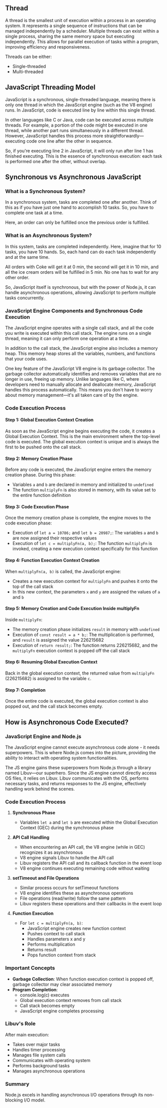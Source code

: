 ## Thread

A thread is the smallest unit of execution within a process in an operating system. It represents a single sequence of instructions that can be managed independently by a scheduler. Multiple threads can exist within a single process, sharing the same memory space but executing independently. This allows for parallel execution of tasks within a program, improving efficiency and responsiveness.

Threads can be either:
- Single-threaded
- Multi-threaded

## JavaScript Threading Model

JavaScript is a synchronous, single-threaded language, meaning there is only one thread in which the JavaScript engine (such as the V8 engine) runs. In JavaScript, code is executed line by line within this single thread.

In other languages like C or Java, code can be executed across multiple threads. For example, a portion of the code might be executed in one thread, while another part runs simultaneously in a different thread. However, JavaScript handles this process more straightforwardly—executing code one line after the other in sequence.

So, if you're executing line 2 in JavaScript, it will only run after line 1 has finished executing. This is the essence of synchronous execution: each task is performed one after the other, without overlap.
## Synchronous vs Asynchronous JavaScript

### What is a Synchronous System?
In a synchronous system, tasks are completed one after another. Think of this as if you have just one hand to accomplish 10 tasks. So, you have to complete one task at a time.

Here, an order can only be fulfilled once the previous order is fulfilled.

### What is an Asynchronous System?
In this system, tasks are completed independently. Here, imagine that for 10 tasks, you have 10 hands. So, each hand can do each task independently and at the same time.

All orders with Coke will get it at 0 min, the second will get it in 10 min, and all the ice cream orders will be fulfilled in 5 min. No one has to wait for any other order.

So, JavaScript itself is synchronous, but with the power of Node.js, it can handle asynchronous operations, allowing JavaScript to perform multiple tasks concurrently.

### JavaScript Engine Components and Synchronous Code Execution

The JavaScript engine operates with a single call stack, and all the code you write is executed within this call stack. The engine runs on a single thread, meaning it can only perform one operation at a time.

In addition to the call stack, the JavaScript engine also includes a memory heap. This memory heap stores all the variables, numbers, and functions that your code uses.

One key feature of the JavaScript V8 engine is its garbage collector. The garbage collector automatically identifies and removes variables that are no longer in use, freeing up memory. Unlike languages like C, where developers need to manually allocate and deallocate memory, JavaScript handles this process automatically. This means you don't have to worry about memory management—it's all taken care of by the engine.

### Code Execution Process

#### Step 1: Global Execution Context Creation
As soon as the JavaScript engine begins executing the code, it creates a Global Execution Context. This is the main environment where the top-level code is executed. The global execution context is unique and is always the first to be pushed onto the call stack.

#### Step 2: Memory Creation Phase
Before any code is executed, the JavaScript engine enters the memory creation phase. During this phase:
- Variables `a` and `b` are declared in memory and initialized to `undefined`
- The function `multiplyFn` is also stored in memory, with its value set to the entire function definition

#### Step 3: Code Execution Phase
Once the memory creation phase is complete, the engine moves to the code execution phase:
- Execution of `let a = 10786;` and `let b = 20987;`: The variables `a` and `b` are now assigned their respective values
- Execution of `let c = multiplyFn(a, b);`: The function `multiplyFn` is invoked, creating a new execution context specifically for this function

#### Step 4: Function Execution Context Creation
When `multiplyFn(a, b)` is called, the JavaScript engine:
- Creates a new execution context for `multiplyFn` and pushes it onto the top of the call stack
- In this new context, the parameters `x` and `y` are assigned the values of `a` and `b`

#### Step 5: Memory Creation and Code Execution Inside multiplyFn
Inside `multiplyFn`:
- The memory creation phase initializes `result` in memory with `undefined`
- Execution of `const result = a * b;`: The multiplication is performed, and `result` is assigned the value 226215682
- Execution of `return result;`: The function returns 226215682, and the `multiplyFn` execution context is popped off the call stack

#### Step 6: Resuming Global Execution Context
Back in the global execution context, the returned value from `multiplyFn` (226215682) is assigned to the variable `c`.

#### Step 7: Completion
Once the entire code is executed, the global execution context is also popped out, and the call stack becomes empty.

## How is Asynchronous Code Executed?

### JavaScript Engine and Node.js
The JavaScript engine cannot execute asynchronous code alone - it needs superpowers. This is where Node.js comes into the picture, providing the ability to interact with operating system functionalities.

The JS engine gains these superpowers from Node.js through a library named Libuv—our superhero. Since the JS engine cannot directly access OS files, it relies on Libuv. Libuv communicates with the OS, performs necessary tasks, and returns responses to the JS engine, effectively handling work behind the scenes.

### Code Execution Process

1. **Synchronous Phase**
   - Variables `let a` and `let b` are executed within the Global Execution Context (GEC) during the synchronous phase

2. **API Call Handling**
   - When encountering an API call, the V8 engine (while in GEC) recognizes it as asynchronous
   - V8 engine signals Libuv to handle the API call
   - Libuv registers the API call and its callback function in the event loop
   - V8 engine continues executing remaining code without waiting

3. **setTimeout and File Operations**
   - Similar process occurs for setTimeout functions
   - V8 engine identifies these as asynchronous operations
   - File operations (read/write) follow the same pattern
   - Libuv registers these operations and their callbacks in the event loop

4. **Function Execution**
   - For `let c = multiplyFn(a, b)`:
     - JavaScript engine creates new function context
     - Pushes context to call stack
     - Handles parameters x and y
     - Performs multiplication
     - Returns result
     - Pops function context from stack

### Important Concepts

- **Garbage Collection**: When function execution context is popped off, garbage collector may clear associated memory
- **Program Completion**:
  - console.log(c) executes
  - Global execution context removes from call stack
  - Call stack becomes empty
  - JavaScript engine completes processing

### Libuv's Role
After main execution:
- Takes over major tasks
- Handles timer processing
- Manages file system calls
- Communicates with operating system
- Performs background tasks
- Manages asynchronous operations

### Summary
Node.js excels in handling asynchronous I/O operations through its non-blocking I/O model.
